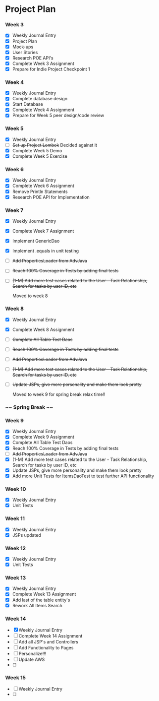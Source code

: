 # Project Plan


### Week 3
- [X] Weekly Journal Entry
- [X] Project Plan
- [X] Mock-ups
- [X] User Stories
- [X] Research POE API's
- [X] Complete Week 3 Assignment
- [X] Prepare for Indie Project Checkpoint 1

### Week 4
- [X] Weekly Journal Entry
- [X] Complete database design
- [X] Start Database
- [X] Complete Week 4 Assignment
- [X] Prepare for Week 5 peer design/code review

### Week 5
- [X] Weekly Journal Entry
- [ ] ~~Set up Project Lombok~~ Decided against it
- [X] Complete Week 5 Demo
- [X] Complete Week 5 Exercise

### Week 6
- [X] Weekly Journal Entry
- [X] Complete Week 6 Assignment
- [X] Remove Println Statements
- [X] Research POE API for Implementation

### Week 7
- [X] Weekly Journal Entry
- [X] Complete Week 7 Assignment
- [X] Implement GenericDao
- [X] Implement .equals in unit testing
- [ ] ~~Add PropertiesLoader from AdvJava~~
- [ ] ~~Reach 100% Coverage in Tests by adding final tests~~
- [ ] ~~(1-M) Add more test cases related to the User - Task Relationship, Search for tasks by user ID, etc~~

    Moved to week 8

### Week 8
- [X] Weekly Journal Entry
- [X] Complete Week 8 Assignment
- [ ] ~~Complete All Table Test Daos~~
- [ ] ~~Reach 100% Coverage in Tests by adding final tests~~
- [ ] ~~Add PropertiesLoader from AdvJava~~
- [ ] ~~(1-M) Add more test cases related to the User - Task Relationship, Search for tasks by user ID, etc~~
- [ ] ~~Update JSPs, give more personality and make them look pretty~~

    Moved to week 9 for spring break relax time!!
### ~~ Spring Break ~~

### Week 9
- [X] Weekly Journal Entry
- [X] Complete Week 9 Assignment
- [X] Complete All Table Test Daos
- [X] Reach 100% Coverage in Tests by adding final tests
- [ ] ~~Add PropertiesLoader from AdvJava~~
- [X] (1-M) Add more test cases related to the User - Task Relationship, Search for tasks by user ID, etc
- [X] Update JSPs, give more personality and make them look pretty
- [X] Add more Unit Tests for ItemsDaoTest to test further API functionality

### Week 10
- [X] Weekly Journal Entry
- [X] Unit Tests

### Week 11
- [X] Weekly Journal Entry
- [X] JSPs updated

### Week 12
- [X] Weekly Journal Entry
- [X] Unit Tests

### Week 13
- [X] Weekly Journal Entry
- [X] Complete Week 13 Assignment
- [X] Add last of the table entity's
- [X] Rework All Items Search

### Week 14
- [X] Weekly Journal Entry
- [ ] Complete Week 14 Assignment
- [ ] Add all JSP's and Controllers
- [ ] Add Functionality to Pages
- [ ] Personalize!!!
- [ ] Update AWS
- [ ] 

### Week 15
- [ ] Weekly Journal Entry
- [ ] 

